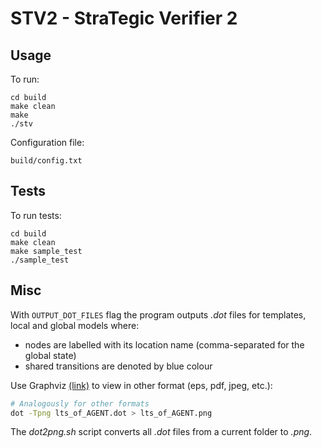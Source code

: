 # STV2 - StraTegic Verifier 2 

## Usage

To run:

```
cd build
make clean
make
./stv
```

Configuration file:

```
build/config.txt
```

## Tests

To run tests:

```
cd build
make clean
make sample_test
./sample_test
```

## Misc

With `OUTPUT_DOT_FILES` flag the program outputs *.dot* files for templates, local and global models where:  
* nodes are labelled with its location name (comma-separated for the global state)
* shared transitions are denoted by blue colour

Use Graphviz [(link)](https://www.graphviz.org/) to view in other format (eps, pdf, jpeg, etc.):
```sh
# Analogously for other formats
dot -Tpng lts_of_AGENT.dot > lts_of_AGENT.png
```

The *dot2png.sh* script converts all *.dot* files from a current folder to *.png*.